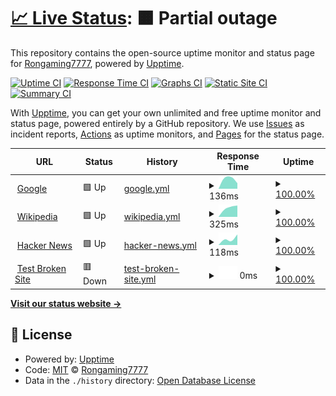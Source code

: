 # [📈 Live Status](https://demo.upptime.js.org): <!--live status--> **🟧 Partial outage**

This repository contains the open-source uptime monitor and status page for [Rongaming7777](https://demo.upptime.js.org), powered by [Upptime](https://github.com/upptime/upptime).

[![Uptime CI](https://github.com/Rongaming7777/Uptimer-Ron/workflows/Uptime%20CI/badge.svg)](https://github.com/Rongaming7777/Uptimer-Ron/actions?query=workflow%3A%22Uptime+CI%22)
[![Response Time CI](https://github.com/Rongaming7777/Uptimer-Ron/workflows/Response%20Time%20CI/badge.svg)](https://github.com/Rongaming7777/Uptimer-Ron/actions?query=workflow%3A%22Response+Time+CI%22)
[![Graphs CI](https://github.com/Rongaming7777/Uptimer-Ron/workflows/Graphs%20CI/badge.svg)](https://github.com/Rongaming7777/Uptimer-Ron/actions?query=workflow%3A%22Graphs+CI%22)
[![Static Site CI](https://github.com/Rongaming7777/Uptimer-Ron/workflows/Static%20Site%20CI/badge.svg)](https://github.com/Rongaming7777/Uptimer-Ron/actions?query=workflow%3A%22Static+Site+CI%22)
[![Summary CI](https://github.com/Rongaming7777/Uptimer-Ron/workflows/Summary%20CI/badge.svg)](https://github.com/Rongaming7777/Uptimer-Ron/actions?query=workflow%3A%22Summary+CI%22)

With [Upptime](https://upptime.js.org), you can get your own unlimited and free uptime monitor and status page, powered entirely by a GitHub repository. We use [Issues](https://github.com/Rongaming7777/Uptimer-Ron/issues) as incident reports, [Actions](https://github.com/Rongaming7777/Uptimer-Ron/actions) as uptime monitors, and [Pages](https://demo.upptime.js.org) for the status page.

<!--start: status pages-->
<!-- This summary is generated by Upptime (https://github.com/upptime/upptime) -->
<!-- Do not edit this manually, your changes will be overwritten -->
<!-- prettier-ignore -->
| URL | Status | History | Response Time | Uptime |
| --- | ------ | ------- | ------------- | ------ |
| <img alt="" src="https://favicons.githubusercontent.com/www.google.com" height="13"> [Google](https://www.google.com) | 🟩 Up | [google.yml](https://github.com/Rongaming7777/Uptimer-Ron/commits/HEAD/history/google.yml) | <details><summary><img alt="Response time graph" src="./graphs/google/response-time-week.png" height="20"> 136ms</summary><br><a href="https://rongaming7777.github.io/Uptimer-Ron//history/google"><img alt="Response time 136" src="https://img.shields.io/endpoint?url=https%3A%2F%2Fraw.githubusercontent.com%2FRongaming7777%2FUptimer-Ron%2FHEAD%2Fapi%2Fgoogle%2Fresponse-time.json"></a><br><a href="https://rongaming7777.github.io/Uptimer-Ron//history/google"><img alt="24-hour response time 136" src="https://img.shields.io/endpoint?url=https%3A%2F%2Fraw.githubusercontent.com%2FRongaming7777%2FUptimer-Ron%2FHEAD%2Fapi%2Fgoogle%2Fresponse-time-day.json"></a><br><a href="https://rongaming7777.github.io/Uptimer-Ron//history/google"><img alt="7-day response time 136" src="https://img.shields.io/endpoint?url=https%3A%2F%2Fraw.githubusercontent.com%2FRongaming7777%2FUptimer-Ron%2FHEAD%2Fapi%2Fgoogle%2Fresponse-time-week.json"></a><br><a href="https://rongaming7777.github.io/Uptimer-Ron//history/google"><img alt="30-day response time 136" src="https://img.shields.io/endpoint?url=https%3A%2F%2Fraw.githubusercontent.com%2FRongaming7777%2FUptimer-Ron%2FHEAD%2Fapi%2Fgoogle%2Fresponse-time-month.json"></a><br><a href="https://rongaming7777.github.io/Uptimer-Ron//history/google"><img alt="1-year response time 136" src="https://img.shields.io/endpoint?url=https%3A%2F%2Fraw.githubusercontent.com%2FRongaming7777%2FUptimer-Ron%2FHEAD%2Fapi%2Fgoogle%2Fresponse-time-year.json"></a></details> | <details><summary><a href="https://rongaming7777.github.io/Uptimer-Ron//history/google">100.00%</a></summary><a href="https://rongaming7777.github.io/Uptimer-Ron//history/google"><img alt="All-time uptime 100.00%" src="https://img.shields.io/endpoint?url=https%3A%2F%2Fraw.githubusercontent.com%2FRongaming7777%2FUptimer-Ron%2FHEAD%2Fapi%2Fgoogle%2Fuptime.json"></a><br><a href="https://rongaming7777.github.io/Uptimer-Ron//history/google"><img alt="24-hour uptime 100.00%" src="https://img.shields.io/endpoint?url=https%3A%2F%2Fraw.githubusercontent.com%2FRongaming7777%2FUptimer-Ron%2FHEAD%2Fapi%2Fgoogle%2Fuptime-day.json"></a><br><a href="https://rongaming7777.github.io/Uptimer-Ron//history/google"><img alt="7-day uptime 100.00%" src="https://img.shields.io/endpoint?url=https%3A%2F%2Fraw.githubusercontent.com%2FRongaming7777%2FUptimer-Ron%2FHEAD%2Fapi%2Fgoogle%2Fuptime-week.json"></a><br><a href="https://rongaming7777.github.io/Uptimer-Ron//history/google"><img alt="30-day uptime 100.00%" src="https://img.shields.io/endpoint?url=https%3A%2F%2Fraw.githubusercontent.com%2FRongaming7777%2FUptimer-Ron%2FHEAD%2Fapi%2Fgoogle%2Fuptime-month.json"></a><br><a href="https://rongaming7777.github.io/Uptimer-Ron//history/google"><img alt="1-year uptime 100.00%" src="https://img.shields.io/endpoint?url=https%3A%2F%2Fraw.githubusercontent.com%2FRongaming7777%2FUptimer-Ron%2FHEAD%2Fapi%2Fgoogle%2Fuptime-year.json"></a></details>
| <img alt="" src="https://favicons.githubusercontent.com/en.wikipedia.org" height="13"> [Wikipedia](https://en.wikipedia.org) | 🟩 Up | [wikipedia.yml](https://github.com/Rongaming7777/Uptimer-Ron/commits/HEAD/history/wikipedia.yml) | <details><summary><img alt="Response time graph" src="./graphs/wikipedia/response-time-week.png" height="20"> 325ms</summary><br><a href="https://rongaming7777.github.io/Uptimer-Ron//history/wikipedia"><img alt="Response time 325" src="https://img.shields.io/endpoint?url=https%3A%2F%2Fraw.githubusercontent.com%2FRongaming7777%2FUptimer-Ron%2FHEAD%2Fapi%2Fwikipedia%2Fresponse-time.json"></a><br><a href="https://rongaming7777.github.io/Uptimer-Ron//history/wikipedia"><img alt="24-hour response time 325" src="https://img.shields.io/endpoint?url=https%3A%2F%2Fraw.githubusercontent.com%2FRongaming7777%2FUptimer-Ron%2FHEAD%2Fapi%2Fwikipedia%2Fresponse-time-day.json"></a><br><a href="https://rongaming7777.github.io/Uptimer-Ron//history/wikipedia"><img alt="7-day response time 325" src="https://img.shields.io/endpoint?url=https%3A%2F%2Fraw.githubusercontent.com%2FRongaming7777%2FUptimer-Ron%2FHEAD%2Fapi%2Fwikipedia%2Fresponse-time-week.json"></a><br><a href="https://rongaming7777.github.io/Uptimer-Ron//history/wikipedia"><img alt="30-day response time 325" src="https://img.shields.io/endpoint?url=https%3A%2F%2Fraw.githubusercontent.com%2FRongaming7777%2FUptimer-Ron%2FHEAD%2Fapi%2Fwikipedia%2Fresponse-time-month.json"></a><br><a href="https://rongaming7777.github.io/Uptimer-Ron//history/wikipedia"><img alt="1-year response time 325" src="https://img.shields.io/endpoint?url=https%3A%2F%2Fraw.githubusercontent.com%2FRongaming7777%2FUptimer-Ron%2FHEAD%2Fapi%2Fwikipedia%2Fresponse-time-year.json"></a></details> | <details><summary><a href="https://rongaming7777.github.io/Uptimer-Ron//history/wikipedia">100.00%</a></summary><a href="https://rongaming7777.github.io/Uptimer-Ron//history/wikipedia"><img alt="All-time uptime 100.00%" src="https://img.shields.io/endpoint?url=https%3A%2F%2Fraw.githubusercontent.com%2FRongaming7777%2FUptimer-Ron%2FHEAD%2Fapi%2Fwikipedia%2Fuptime.json"></a><br><a href="https://rongaming7777.github.io/Uptimer-Ron//history/wikipedia"><img alt="24-hour uptime 100.00%" src="https://img.shields.io/endpoint?url=https%3A%2F%2Fraw.githubusercontent.com%2FRongaming7777%2FUptimer-Ron%2FHEAD%2Fapi%2Fwikipedia%2Fuptime-day.json"></a><br><a href="https://rongaming7777.github.io/Uptimer-Ron//history/wikipedia"><img alt="7-day uptime 100.00%" src="https://img.shields.io/endpoint?url=https%3A%2F%2Fraw.githubusercontent.com%2FRongaming7777%2FUptimer-Ron%2FHEAD%2Fapi%2Fwikipedia%2Fuptime-week.json"></a><br><a href="https://rongaming7777.github.io/Uptimer-Ron//history/wikipedia"><img alt="30-day uptime 100.00%" src="https://img.shields.io/endpoint?url=https%3A%2F%2Fraw.githubusercontent.com%2FRongaming7777%2FUptimer-Ron%2FHEAD%2Fapi%2Fwikipedia%2Fuptime-month.json"></a><br><a href="https://rongaming7777.github.io/Uptimer-Ron//history/wikipedia"><img alt="1-year uptime 100.00%" src="https://img.shields.io/endpoint?url=https%3A%2F%2Fraw.githubusercontent.com%2FRongaming7777%2FUptimer-Ron%2FHEAD%2Fapi%2Fwikipedia%2Fuptime-year.json"></a></details>
| <img alt="" src="https://favicons.githubusercontent.com/news.ycombinator.com" height="13"> [Hacker News](https://news.ycombinator.com) | 🟩 Up | [hacker-news.yml](https://github.com/Rongaming7777/Uptimer-Ron/commits/HEAD/history/hacker-news.yml) | <details><summary><img alt="Response time graph" src="./graphs/hacker-news/response-time-week.png" height="20"> 118ms</summary><br><a href="https://rongaming7777.github.io/Uptimer-Ron//history/hacker-news"><img alt="Response time 118" src="https://img.shields.io/endpoint?url=https%3A%2F%2Fraw.githubusercontent.com%2FRongaming7777%2FUptimer-Ron%2FHEAD%2Fapi%2Fhacker-news%2Fresponse-time.json"></a><br><a href="https://rongaming7777.github.io/Uptimer-Ron//history/hacker-news"><img alt="24-hour response time 118" src="https://img.shields.io/endpoint?url=https%3A%2F%2Fraw.githubusercontent.com%2FRongaming7777%2FUptimer-Ron%2FHEAD%2Fapi%2Fhacker-news%2Fresponse-time-day.json"></a><br><a href="https://rongaming7777.github.io/Uptimer-Ron//history/hacker-news"><img alt="7-day response time 118" src="https://img.shields.io/endpoint?url=https%3A%2F%2Fraw.githubusercontent.com%2FRongaming7777%2FUptimer-Ron%2FHEAD%2Fapi%2Fhacker-news%2Fresponse-time-week.json"></a><br><a href="https://rongaming7777.github.io/Uptimer-Ron//history/hacker-news"><img alt="30-day response time 118" src="https://img.shields.io/endpoint?url=https%3A%2F%2Fraw.githubusercontent.com%2FRongaming7777%2FUptimer-Ron%2FHEAD%2Fapi%2Fhacker-news%2Fresponse-time-month.json"></a><br><a href="https://rongaming7777.github.io/Uptimer-Ron//history/hacker-news"><img alt="1-year response time 118" src="https://img.shields.io/endpoint?url=https%3A%2F%2Fraw.githubusercontent.com%2FRongaming7777%2FUptimer-Ron%2FHEAD%2Fapi%2Fhacker-news%2Fresponse-time-year.json"></a></details> | <details><summary><a href="https://rongaming7777.github.io/Uptimer-Ron//history/hacker-news">100.00%</a></summary><a href="https://rongaming7777.github.io/Uptimer-Ron//history/hacker-news"><img alt="All-time uptime 100.00%" src="https://img.shields.io/endpoint?url=https%3A%2F%2Fraw.githubusercontent.com%2FRongaming7777%2FUptimer-Ron%2FHEAD%2Fapi%2Fhacker-news%2Fuptime.json"></a><br><a href="https://rongaming7777.github.io/Uptimer-Ron//history/hacker-news"><img alt="24-hour uptime 100.00%" src="https://img.shields.io/endpoint?url=https%3A%2F%2Fraw.githubusercontent.com%2FRongaming7777%2FUptimer-Ron%2FHEAD%2Fapi%2Fhacker-news%2Fuptime-day.json"></a><br><a href="https://rongaming7777.github.io/Uptimer-Ron//history/hacker-news"><img alt="7-day uptime 100.00%" src="https://img.shields.io/endpoint?url=https%3A%2F%2Fraw.githubusercontent.com%2FRongaming7777%2FUptimer-Ron%2FHEAD%2Fapi%2Fhacker-news%2Fuptime-week.json"></a><br><a href="https://rongaming7777.github.io/Uptimer-Ron//history/hacker-news"><img alt="30-day uptime 100.00%" src="https://img.shields.io/endpoint?url=https%3A%2F%2Fraw.githubusercontent.com%2FRongaming7777%2FUptimer-Ron%2FHEAD%2Fapi%2Fhacker-news%2Fuptime-month.json"></a><br><a href="https://rongaming7777.github.io/Uptimer-Ron//history/hacker-news"><img alt="1-year uptime 100.00%" src="https://img.shields.io/endpoint?url=https%3A%2F%2Fraw.githubusercontent.com%2FRongaming7777%2FUptimer-Ron%2FHEAD%2Fapi%2Fhacker-news%2Fuptime-year.json"></a></details>
| <img alt="" src="https://favicons.githubusercontent.com/thissitedoesnotexist.koj.co" height="13"> [Test Broken Site](https://thissitedoesnotexist.koj.co) | 🟥 Down | [test-broken-site.yml](https://github.com/Rongaming7777/Uptimer-Ron/commits/HEAD/history/test-broken-site.yml) | <details><summary><img alt="Response time graph" src="./graphs/test-broken-site/response-time-week.png" height="20"> 0ms</summary><br><a href="https://rongaming7777.github.io/Uptimer-Ron//history/test-broken-site"><img alt="Response time 0" src="https://img.shields.io/endpoint?url=https%3A%2F%2Fraw.githubusercontent.com%2FRongaming7777%2FUptimer-Ron%2FHEAD%2Fapi%2Ftest-broken-site%2Fresponse-time.json"></a><br><a href="https://rongaming7777.github.io/Uptimer-Ron//history/test-broken-site"><img alt="24-hour response time 0" src="https://img.shields.io/endpoint?url=https%3A%2F%2Fraw.githubusercontent.com%2FRongaming7777%2FUptimer-Ron%2FHEAD%2Fapi%2Ftest-broken-site%2Fresponse-time-day.json"></a><br><a href="https://rongaming7777.github.io/Uptimer-Ron//history/test-broken-site"><img alt="7-day response time 0" src="https://img.shields.io/endpoint?url=https%3A%2F%2Fraw.githubusercontent.com%2FRongaming7777%2FUptimer-Ron%2FHEAD%2Fapi%2Ftest-broken-site%2Fresponse-time-week.json"></a><br><a href="https://rongaming7777.github.io/Uptimer-Ron//history/test-broken-site"><img alt="30-day response time 0" src="https://img.shields.io/endpoint?url=https%3A%2F%2Fraw.githubusercontent.com%2FRongaming7777%2FUptimer-Ron%2FHEAD%2Fapi%2Ftest-broken-site%2Fresponse-time-month.json"></a><br><a href="https://rongaming7777.github.io/Uptimer-Ron//history/test-broken-site"><img alt="1-year response time 0" src="https://img.shields.io/endpoint?url=https%3A%2F%2Fraw.githubusercontent.com%2FRongaming7777%2FUptimer-Ron%2FHEAD%2Fapi%2Ftest-broken-site%2Fresponse-time-year.json"></a></details> | <details><summary><a href="https://rongaming7777.github.io/Uptimer-Ron//history/test-broken-site">100.00%</a></summary><a href="https://rongaming7777.github.io/Uptimer-Ron//history/test-broken-site"><img alt="All-time uptime 100.00%" src="https://img.shields.io/endpoint?url=https%3A%2F%2Fraw.githubusercontent.com%2FRongaming7777%2FUptimer-Ron%2FHEAD%2Fapi%2Ftest-broken-site%2Fuptime.json"></a><br><a href="https://rongaming7777.github.io/Uptimer-Ron//history/test-broken-site"><img alt="24-hour uptime 100.00%" src="https://img.shields.io/endpoint?url=https%3A%2F%2Fraw.githubusercontent.com%2FRongaming7777%2FUptimer-Ron%2FHEAD%2Fapi%2Ftest-broken-site%2Fuptime-day.json"></a><br><a href="https://rongaming7777.github.io/Uptimer-Ron//history/test-broken-site"><img alt="7-day uptime 100.00%" src="https://img.shields.io/endpoint?url=https%3A%2F%2Fraw.githubusercontent.com%2FRongaming7777%2FUptimer-Ron%2FHEAD%2Fapi%2Ftest-broken-site%2Fuptime-week.json"></a><br><a href="https://rongaming7777.github.io/Uptimer-Ron//history/test-broken-site"><img alt="30-day uptime 100.00%" src="https://img.shields.io/endpoint?url=https%3A%2F%2Fraw.githubusercontent.com%2FRongaming7777%2FUptimer-Ron%2FHEAD%2Fapi%2Ftest-broken-site%2Fuptime-month.json"></a><br><a href="https://rongaming7777.github.io/Uptimer-Ron//history/test-broken-site"><img alt="1-year uptime 100.00%" src="https://img.shields.io/endpoint?url=https%3A%2F%2Fraw.githubusercontent.com%2FRongaming7777%2FUptimer-Ron%2FHEAD%2Fapi%2Ftest-broken-site%2Fuptime-year.json"></a></details>

<!--end: status pages-->

[**Visit our status website →**](https://demo.upptime.js.org)

## 📄 License

- Powered by: [Upptime](https://github.com/upptime/upptime)
- Code: [MIT](./LICENSE) © [Rongaming7777](https://demo.upptime.js.org)
- Data in the `./history` directory: [Open Database License](https://opendatacommons.org/licenses/odbl/1-0/)
